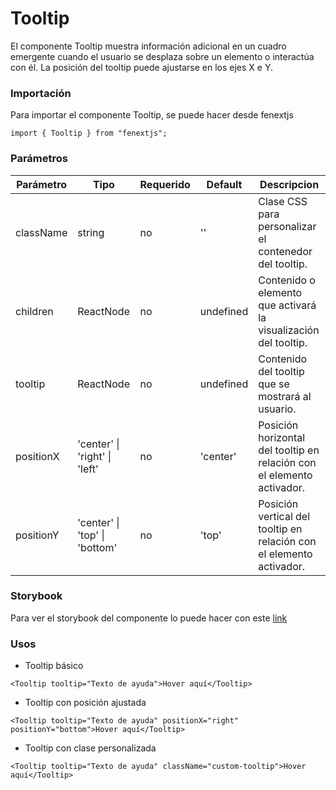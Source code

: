 # Tooltip

El componente Tooltip muestra información adicional en un cuadro emergente cuando el usuario se desplaza sobre un elemento o interactúa con él. La posición del tooltip puede ajustarse en los ejes X e Y.

### Importación

Para importar el componente Tooltip, se puede hacer desde fenextjs

```tsx copy
import { Tooltip } from "fenextjs";
```

### Parámetros

| Parámetro | Tipo | Requerido | Default | Descripcion |
| --------- | ---- | --------- | ------- | ----------- |
| className | string | no | '' | Clase CSS para personalizar el contenedor del tooltip. |
| children | ReactNode | no | undefined | Contenido o elemento que activará la visualización del tooltip. |
| tooltip | ReactNode | no | undefined | Contenido del tooltip que se mostrará al usuario. |
| positionX | 'center' \| 'right' \| 'left' | no | 'center' | Posición horizontal del tooltip en relación con el elemento activador. |
| positionY | 'center' \| 'top' \| 'bottom' | no | 'top' | Posición vertical del tooltip en relación con el elemento activador. |

### Storybook

Para ver el storybook del componente lo puede hacer con este [link](https://fenextjs-component-storybook.vercel.app/?path=/story/tooltip-tooltip--index)

### Usos

- Tooltip básico

```tsx copy
<Tooltip tooltip="Texto de ayuda">Hover aquí</Tooltip>
```

- Tooltip con posición ajustada

```tsx copy
<Tooltip tooltip="Texto de ayuda" positionX="right" positionY="bottom">Hover aquí</Tooltip>
```

- Tooltip con clase personalizada

```tsx copy
<Tooltip tooltip="Texto de ayuda" className="custom-tooltip">Hover aquí</Tooltip>
```

